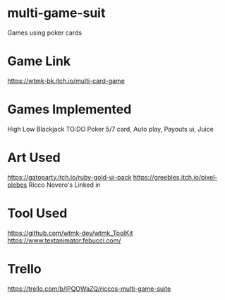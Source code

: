 # multi-game-suit
Games using poker cards

# Game Link
https://wtmk-bk.itch.io/multi-card-game 

# Games Implemented
High Low
Blackjack
TO:DO
Poker 5/7 card, Auto play, Payouts ui, Juice

# Art Used
https://gatoparty.itch.io/ruby-gold-ui-pack
https://greebles.itch.io/pixel-plebes
Ricco Novero's Linked in

# Tool Used
https://github.com/wtmk-dev/wtmk_ToolKit
https://www.textanimator.febucci.com/

# Trello
https://trello.com/b/lPQOWaZQ/riccos-multi-game-suite
